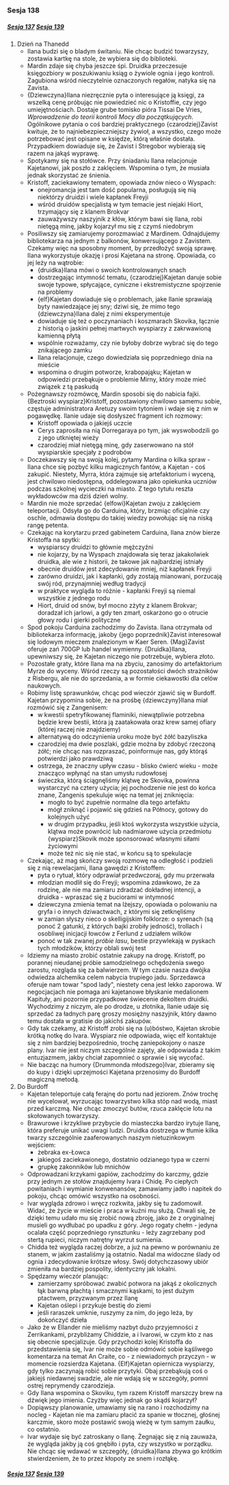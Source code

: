 ### Sesja 138
##### [Sesja 137](#sesja-137) [Sesja 139](#sesja-139)
1. Dzień na Thanedd
    - Ilana budzi się o bladym świtaniu. Nie chcąc budzić towarzyszy, zostawia kartkę na stole, że wybiera się do biblioteki.
    - Mardin zdaje się chyba jeszcze śpi. Druidka przeczesuje księgozbiory w poszukiwaniu ksiąg o żywiole ognia i jego kontroli. Zagubiona wśród nieczytelnie oznaczonych regałów, natyka się na Zavista.
    - {Dziewczyna}Ilana niezręcznie pyta o interesujące ją księgi, za wszelką cenę próbując nie powiedzieć nic o Kristoffie, czy jego umiejętnościach. Dostaje grube tomisko pióra Tissai De Vries, _Wprowadzenie do teorii kontroli Mocy dla początkujących_. Ogólnikowe pytania o coś bardziej praktycznego {czarodziej}Zavist kwituje, że to najniebezpieczniejszy żywioł, a wszystko, czego może potrzebować jest opisane w księdze, którą właśnie dostała. Przypadkiem dowiaduje się, że Zavist i Stregobor wybierają się razem na jakąś wyprawę.
    - Spotykamy się na stołówce. Przy śniadaniu Ilana relacjonuje Kajetanowi, jak poszło z zaklęciem. Wspomina o tym, że musiała jednak skorzystać ze śnienia. 
    - Kristoff, zaciekawiony tematem, opowiada znów nieco o Wyspach:
        - onejromancja jest tam dość popularna, posługują się nią niektórzy druidzi i wiele kapłanek Freyji
        - wśród druidów specjalistą w tym temacie jest niejaki Hiort, trzymający się z klanem Brokvar
        - zauważywszy naszyjnik z kłów, którym bawi się Ilana, robi nietęgą minę, jakby kojarzył mu się z czymś niedobrym
    - Posiliwszy się zamiarujemy porozmawiać z Mardinem. Odnajdujemy bibliotekarza na jednym z balkonów, konwersującego z Zavistem. Czekamy więc na sposobny moment, by przedłożyć swoją sprawę. Ilana wykorzystuje okazję i prosi Kajetana na stronę. Opowiada, co jej leży na wątrobie:
        - {druidka}Ilana mówi o swoich kontrolowanych snach
        - dostrzegając intymność tematu, {czarodziej}Kajetan daruje sobie swoje typowe, spłycające, cyniczne i ekstremistyczne spojrzenie na problemy
        - {elf}Kajetan dowiaduje się o problemach, jake Ilanie sprawiają byty nawiedzające jej sny; dziwi się, że mimo tego {dziewczyna}Ilana dalej z nimi eksperymentuje
        - dowiaduje się też o poczynaniach i koszmarach Skovika, łącznie z historią o jaskini pełnej martwych wyspiarzy z zakrwawioną kamienną płytą
        - wspólnie rozważamy, czy nie byłoby dobrze wybrać się do tego znikającego zamku
        - Ilana relacjonuje, czego dowiedziała się poprzedniego dnia na mieście
        - wspomina o drugim potworze, krabopająku; Kajetan w odpowiedzi przebąkuje o problemie Mirny, który może mieć związek z tą paskudą
    - Pożegnawszy rozmówcę, Mardin sposobi się do nabicia fajki. {Beztroski wyspiarz}Kristoff, pozostawiony chwilowo samemu sobie, częstuje administratora Aretuzy swoim tytoniem i wdaje się z nim w pogawędkę. Ilanie udaje się dosłyszeć fragment ich rozmowy: 
        - Kristoff opowiada o jakiejś uczcie
        - Cerys zaprosiła na nią Dorregaraya po tym, jak wyswobodzili go z jego utkniętej wieży
        - czarodziej miał nietęgą minę, gdy zaserwowano na stół wyspiarskie specjały z podrobów
    - Doczekawszy się na swoją kolej, pytamy Mardina o kilka spraw - Ilana chce się pozbyć kilku magicznych fantów, a Kajetan - coś zakupić. Niestety, Myrra, która zajmuje się artefaktorium i wyceną, jest chwilowo niedostępna, oddelegowana jako opiekunka uczniów podczas szkolnej wycieczki na miasto. Z tego tytułu reszta wykładowców ma dziś dzień wolny.
    - Mardin nie może sprzedać {elfowi}Kajetan zwoju z zaklęciem teleportacji. Odsyła go do Carduina, który, brzmiąc oficjalnie czy oschle, odmawia dostępu do takiej wiedzy powołując się na niską rangę petenta.
    - Czekając na korytarzu przed gabinetem Carduina, Ilana znów bierze Kristoffa na spytki:
        - wyspiarscy druidzi to głównie mężczyźni
        - nie kojarzy, by na Wyspach znajdowała się teraz jakakolwiek druidka, ale wie z historii, że takowe jak najbardziej istniały
        - obecnie druidów jest zdecydowanie mniej, niż kapłanek Freyji
        - zarówno druidzi, jak i kapłanki, gdy zostają mianowani, porzucają swój ród, przynajmniej według tradycji
        - w praktyce wygląda to różnie - kapłanki Freyji są niemal wszystkie z jednego rodu
        - Hiort, druid od snów, był mocno zżyty z klanem Brokvar; doradzał ich jarlowi, a gdy ten zmarł, oskarżono go o otrucie głowy rodu i gierki polityczne
    - Spod pokoju Carduina zachodzimy do Zavista. Ilana otrzymała od bibliotekarza informację, jakoby {jego poprzednik}Zavist interesował się lodowym mieczem znalezionym w Kaer Seren. {Mag}Zavist oferuje zań 700GP lub handel wymienny. {Druidka}Ilana, upewniwszy się, że Kajetan niczego nie potrzebuje, wybiera złoto.
    - Pozostałe graty, które Ilana ma na zbyciu, zanosimy do artefaktorium Myrze do wyceny. Wśród rzeczy są pozostałości dwóch strażników z Risbergu, ale nie do sprzedania, a w formie ciekawostki dla celów naukowych.
    - Robimy listę sprawunków, chcąc pod wieczór zjawić się w Burdoff. Kajetan przypomina sobie, że na prośbę {dziewczyny}Ilana miał rozmówić  się z Zangenisem:
        - w kwestii spetryfikowanej flaminiki, niewątpliwie potrzebna będzie krew bestii, która ją zaatakowała oraz krew samej ofiary (której raczej nie znajdziemy)
        - alternatywą do odczynienia uroku może być żółć bazyliszka
        - czarodziej ma dwie poszlaki, gdzie można by zdobyć rzeczoną żółć; nie chcąc nas rozpraszać, poinformuje nas, gdy którąś potwierdzi jako prawdziwą
        - ostrzega, że znaczny upływ czasu - blisko ćwierć wieku - może znacząco wpłynąć na stan umysłu rudowłosej
        - świeczka, którą ściągnęliśmy klątwę ze Skovika, powinna wystarczyć na cztery użycia; jej pochodzenie nie jest do końca znane, Zangenis spekuluje więc na temat jej zniknięcia:
            - mogło to być zupełnie normalne dla tego artefaktu
            - mógł zniknąć i pojawić się gdzieś na Północy, gotowy do kolejnych użyć
            - w drugim przypadku, jeśli ktoś wykorzysta wszystkie użycia, klątwa może powrócić lub nadmiarowe użycia przedmiotu {wyspiarz}Skovik może sponsorować własnymi siłami życiowymi
            - może też nic się nie stać, w końcu są to spekulacje
    - Czekając, aż mag skończy swoją rozmowę na odległość i podzieli się z nią rewelacjami, Ilana gawędzi z Kristoffem:
        - pyta o rytuał, który odprawiał przedwczoraj, gdy mu przerwała
        - młodzian modlił się do Freyji; wspomina zdawkowo, że za rodzinę, ale nie ma zamiaru zdradzać dokładnej intencji, a druidka - wpraszać się z buciorami w intymność
        - dziewczyna zmienia temat na lżejszy, opowiada o polowaniu na gryfa i o innych dziwactwach, z którymi się zetknęliśmy
        - w zamian słyszy nieco o skelligijskim folklorze: o syrenach (są ponoć 2 gatunki, z których bajki zrobiły jedność), trollach i osobliwej inicjacji łowców z Ferlund z udziałem wilków
        - ponoć w tak zwanej _próbie lasu_, bestie przywlekają w pyskach tych młodzików, którzy oblali swój test
    - Idziemy na miasto zrobić ostatnie zakupy na drogę. Kristoff, po porannej nieudanej próbie samodzielnego ochędożenia swego zarostu, rozgląda się za balwierzem. W tym czasie nasza dwójka odwiedza alchemika celem nabycia trupiego jadu. Sprzedawca oferuje nam towar "spod lady", niestety cena jest lekko zaporowa. W negocjacjach nie pomaga ani kajetanowe błyskanie medalionem Kapituły, ani pozornie przypadkowe świecenie dekoltem druidki. Wychodzimy z niczym, ale po drodze, u złotnika, Ilanie udaje się sprzedać za ładnych parę groszy mosiężny naszyjnik, który dawno temu dostała w gratisie do jakichś zakupów.
    - Gdy tak czekamy, aż Kristoff zrobi się na (u)bóstwo, Kajetan skrobie krótką notkę do Ivara. Wyspiarz nie odpowiada, więc elf kontaktuje się z nim bardziej bezpośrednio, trochę zaniepokojony o nasze plany. Ivar nie jest niczym szczególnie zajęty, ale odpowiada z takim entuzjazmem, jakby chciał zapomnieć o sprawie i się wycofać.
    - Nie bacząc na humory {Drummonda młodszego}Ivar, zbieramy się do kupy i dzięki uprzejmości Kajetana przenosimy do Burdoff magiczną metodą.
2. Do Burdoff
    - Kajetan teleportuje całą ferajnę do portu nad jeziorem. Znów trochę nie wycelował, wyrzucając towarzystwo kilka stóp nad wodą, miast przed karczmą. Nie chcąc zmoczyć butów, rzuca zaklęcie lotu na skołowanych towarzyszy.
    - Brawurowe i krzykliwe przybycie do miasteczka bardzo irytuje Ilanę, która preferuje unikać uwagi ludzi. Druidka dostrzega w tłumie kilka twarzy szczególnie zaaferowanych naszym nietuzinkowym wejściem:
        - żebraka ex-Łowca
        - jakiegoś zaciekawionego, dostatnio odzianego typa w czerni
        - grupkę zakonników lub mnichów
    - Odprowadzani krzykami gapiów, zachodzimy do karczmy, gdzie przy jednym ze stołów znajdujemy Ivara i Chidę. Po ciepłych powitaniach i wymianie konwenansów, zamawiamy jadło i napitek do pokoju, chcąc omówić wszystko na osobności.
    - Ivar wygląda zdrowo i wręcz rozkwita, jakby się tu zadomowił. Widać, że życie w mieście i praca w kuźni mu służą. Chwali się, że dzięki temu udało mu się zrobić nową zbroję, jako że z oryginalnej musieli go wydłubać po upadku z góry. Jego rogaty chełm - jedyna ocalała część poprzedniego rynsztunku - leży zagrzebany pod stertą rupieci, niczym natrętny wyrzut sumienia.
    - Chidda też wygląda raczej dobrze, a już na pewno w porównaniu ze stanem, w jakim zastaliśmy ją ostatnio. Nadal ma widoczne ślady od ognia i zdecydowanie krótsze włosy. Swój dotychczasowy ubiór zmieniła na bardziej pospolity, identyczny jak lokalni.
    - Spędzamy wieczór planując:
        - zamierzamy spróbować zwabić potwora na jakąś z okolicznych łąk barwną płachtą i smacznymi kąskami, to jest dużym ptactwem, przyzwanym przez Ilanę
        - Kajetan oślepi i przykuje bestię do ziemi
        - jeśli raraszek umknie, ruszymy za nim, do jego leża, by dokończyć dzieła
    - Jako że w Ellander nie mieliśmy nazbyt dużo przyjemności z Zerrikankami, przybliżamy Chiddzie, a i Ivarowi, w czym kto z nas się obecnie specjalizuje. Gdy przychodzi kolej Kristoffa do przedstawienia się, Ivar nie może sobie odmówić sobie kąśliwego komentarza na temat An Craite, co - z niewiadomych przyczyn - w momencie rozsierdza Kajetana. {Elf}Kajetan opiernicza wyspiarzy, gdy tylko zaczynają robić sobie przytyki. Obaj przebąkują coś o jakiejś niedawnej swadzie, ale nie wdają się w szczegóły, pomni ostrej reprymendy czarodzieja.
    - Gdy Ilana wspomina o Skoviku, tym razem Kristoff marszczy brew na dźwięk jego imienia. Czyżby więc jednak go skądś kojarzył?
    - Dopiąwszy planowanie, umawiamy się na rano i rozchodzimy na nocleg - Kajetan nie ma zamiaru płacić za spanie w tłocznej, głośnej karczmie, skoro może postawić swoją wieżę w tym samym zaułku, co ostatnio.
    - Ivar wydaje się być zatroskany o Ilanę. Żegnając się z nią zauważa, że wygląda jakby ją coś gnębiło i pyta, czy wszystko w porządku. Nie chcąc się wdawać w szczegóły, {druidka}Ilana zbywa go krótkim stwierdzeniem, że to przez kłopoty ze snem i rozłąkę.

##### [Sesja 137](#sesja-137) [Sesja 139](#sesja-139)